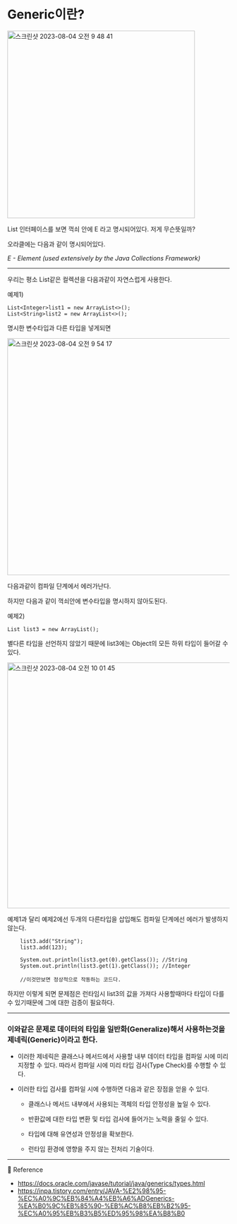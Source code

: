 # Generic이란?

<img width="425" alt="스크린샷 2023-08-04 오전 9 48 41" src="https://github.com/YongNyeo/TIL/assets/109174778/a90f07db-af56-42a7-b68c-0e1d511d89e8">

List 인터페이스를 보면 꺽쇠 안에 E 라고 명시되어있다.  저게 무슨뜻일까? 

오라클에는 다음과 같이 명시되어있다.

_E - Element (used extensively by the Java Collections Framework)_

---
우리는 평소 List같은 컬렉션을 다음과같이 자연스럽게 사용한다.

예제1)

    List<Integer>list1 = new ArrayList<>();
    List<String>list2 = new ArrayList<>();


명시한 변수타입과 다른 타입을 넣게되면 
 
<img width="537" alt="스크린샷 2023-08-04 오전 9 54 17" src="https://github.com/YongNyeo/TIL/assets/109174778/1e78a96e-872d-48a4-af2b-a1fcfb883acf">

다음과같이 컴파일 단계에서 에러가난다.

하지만 다음과 같이 꺽쇠안에 변수타입을 명시하지 않아도된다.

예제2) 

    List list3 = new ArrayList(); 

별다른 타입을 선언하지 않았기 때문에 list3에는 Object의 모든 하위 타입이 들어갈 수 있다. 

<img width="557" alt="스크린샷 2023-08-04 오전 10 01 45" src="https://github.com/YongNyeo/TIL/assets/109174778/b637f344-8e33-403f-b998-09aa03dd4bec">

예제1과 달리 예제2에선 두개의 다른타입을 삽입해도 컴파일 단계에선 에러가 발생하지 않는다. 

    
        list3.add("String");
        list3.add(123);

        System.out.println(list3.get(0).getClass()); //String
        System.out.println(list3.get(1).getClass()); //Integer

        //이것만보면 정상적으로 작동하는 코드다.

하지만 이렇게 되면 문제점은 런타임시 list3의 값을 가져다 사용할때마다 타입이 다를수 있기때문에 그에 대한 검증이 필요하다.

---

### 이와같은 문제로 데이터의 타입을 일반화(Generalize)해서 사용하는것을 제네릭(Generic)이라고 한다. 

-  이러한 제네릭은 클래스나 메서드에서 사용할 내부 데이터 타입을 컴파일 시에 미리 지정할 수 있다. 따라서 컴파일 시에 미리 타입 검사(Type Check)를 수행할 수 있다.

- 이러한 타입 검사를 컴파일 시에 수행하면 다음과 같은 장점을 얻을 수 있다.

    - 클래스나 메서드 내부에서 사용되는 객체의 타입 안정성을 높일 수 있다.

    - 반환값에 대한 타입 변환 및 타입 검사에 들어가는 노력을 줄일 수 있다.

    - 타입에 대해 유연성과 안정성을 확보한다.

    - 런타임 환경에 영향을 주지 않는 전처리 기술이다.

---

📘 Reference
- https://docs.oracle.com/javase/tutorial/java/generics/types.html
- https://inpa.tistory.com/entry/JAVA-%E2%98%95-%EC%A0%9C%EB%84%A4%EB%A6%ADGenerics-%EA%B0%9C%EB%85%90-%EB%AC%B8%EB%B2%95-%EC%A0%95%EB%B3%B5%ED%95%98%EA%B8%B0
 
